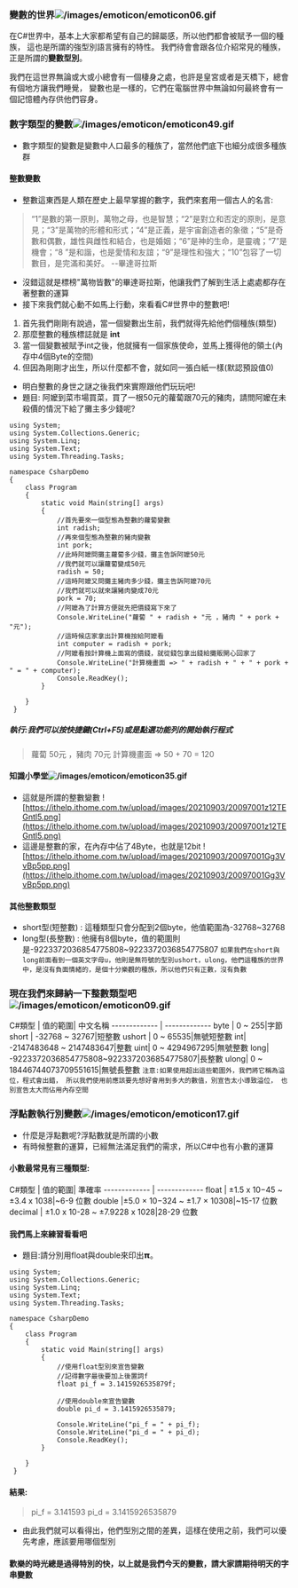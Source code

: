 ### 變數的世界![/images/emoticon/emoticon06.gif](/images/emoticon/emoticon06.gif)
在C#世界中，基本上大家都希望有自己的歸屬感，所以他們都會被賦予一個的種族，
這也是所謂的強型別語言擁有的特性。
我們待會會跟各位介紹常見的種族，正是所謂的**變數型別**。

我們在這世界無論或大或小總會有一個棲身之處，也許是皇宮或者是天橋下，總會有個地方讓我們睡覺，
變數也是一樣的，它們在電腦世界中無論如何最終會有一個記憶體內存供他們容身。

### 數字類型的變數![/images/emoticon/emoticon49.gif](/images/emoticon/emoticon49.gif)
* 數字類型的變數是變數中人口最多的種族了，當然他們底下也細分成很多種族群
#### 整數變數
* 整數這東西是人類在歷史上最早掌握的數字，我們來套用一個古人的名言:
>“1”是數的第一原則，萬物之母，也是智慧；“2”是對立和否定的原則，是意見；“3”是萬物的形體和形式；“4”是正義，是宇宙創造者的象徵；“5”是奇數和偶數，雄性與雌性和結合，也是婚姻；“6”是神的生命，是靈魂；“7”是機會；“8 ”是和諧，也是愛情和友誼；“9”是理性和強大；“10”包容了一切數目，是完滿和美好。
>--畢達哥拉斯
* 沒錯這就是標榜"萬物皆數"的畢達哥拉斯，他讓我們了解到生活上處處都存在著整數的運算
* 接下來我們就心動不如馬上行動，來看看C#世界中的整數吧!
1. 首先我們剛剛有說過，當一個變數出生前，我們就得先給他們個種族(類型)
2. 那麼整數的種族標誌就是 **int** 
3. 當一個變數被賦予int之後，他就擁有一個家族使命，並馬上獲得他的領土(內存中4個Byte的空間)
4. 但因為剛剛才出生，所以什麼都不會，就如同一張白紙一樣(默認預設值0)
* 明白整數的身世之謎之後我們來實際跟他們玩玩吧!
* 題目: 阿嬤到菜市場買菜，買了一根50元的蘿蔔跟70元的豬肉，請問阿嬤在未殺價的情況下給了攤主多少錢呢?
```
using System;
using System.Collections.Generic;
using System.Linq;
using System.Text;
using System.Threading.Tasks;

namespace CsharpDemo
{
    class Program
    {
        static void Main(string[] args)
        {
            //首先要來一個型態為整數的蘿蔔變數
            int radish;
            //再來個型態為整數的豬肉變數
            int pork;
            //此時阿嬤問攤主蘿蔔多少錢，攤主告訴阿嬤50元
            //我們就可以讓蘿蔔變成50元
            radish = 50;
            //這時阿嬤又問攤主豬肉多少錢，攤主告訴阿嬤70元
            //我們就可以就來讓豬肉變成70元
            pork = 70;
            //阿嬤為了計算方便就先把價錢寫下來了
            Console.WriteLine("蘿蔔 " + radish + "元 ，豬肉 " + pork + "元");
            //這時候店家拿出計算機按給阿嬤看
            int computer = radish + pork;
            //阿嬤看按計算機上面寫的價錢，就從錢包拿出錢給攤販開心回家了
            Console.WriteLine("計算機畫面 => " + radish + " + " + pork + " = " + computer);
            Console.ReadKey();
        }
       
    }
 }
 ```

##### 執行:我們可以按快捷鍵(Ctrl+F5)或是點選功能列的開始執行程式
>蘿蔔 50元 ，豬肉 70元
計算機畫面 => 50 + 70 = 120

#### 知識小學堂![/images/emoticon/emoticon35.gif](/images/emoticon/emoticon35.gif)
* 這就是所謂的整數變數
![https://ithelp.ithome.com.tw/upload/images/20210903/20097001z12TEGntl5.png](https://ithelp.ithome.com.tw/upload/images/20210903/20097001z12TEGntl5.png)
* 這邊是整數的家，在內存中佔了4Byte，也就是12bit
![https://ithelp.ithome.com.tw/upload/images/20210903/20097001Gg3VvBp5pp.png](https://ithelp.ithome.com.tw/upload/images/20210903/20097001Gg3VvBp5pp.png)

#### 其他整數類型
* short型(短整數) : 這種類型只會分配到2個byte，他值範圍為-32768~32768
* long型(長整數) : 他擁有8個byte，值的範圍則是-9223372036854775808~9223372036854775807
`
如果我們在short與long前面看到一個英文字母u，他則是無符號的型別ushort，ulong，他們這種族的世界中，是沒有負面情緒的，是個十分樂觀的種族，所以他們只有正數，沒有負數
`

### 現在我們來歸納一下整數類型吧![/images/emoticon/emoticon09.gif](/images/emoticon/emoticon09.gif)
C#類型 | 值的範圍| 中文名稱
------------- | -------------
byte | 0 ~ 255|字節
short | -32768 ~ 32767|短整數
ushort | 0 ~ 65535|無號短整數
int| -2147483648 ~ 2147483647|整數
uint| 0 ~ 4294967295|無號整數
long| -9223372036854775808~9223372036854775807|長整數
ulong| 0 ~ 18446744073709551615|無號長整數
`
注意:如果使用超出這些範圍外，我們將它稱為溢位，程式會出錯，
所以我們使用前應該要先想好會用到多大的數值，別宣告太小導致溢位，
也別宣告太大而佔用內存空間
`
### 浮點數執行別變數![/images/emoticon/emoticon17.gif](/images/emoticon/emoticon17.gif)
* 什麼是浮點數呢?浮點數就是所謂的小數
* 有時候整數的運算，已經無法滿足我們的需求，所以C#中也有小數的運算
#### 小數最常見有三種類型:
C#類型 | 值的範圍| 準確率
------------- | -------------
float | ±1.5 x 10−45 ~ ±3.4 x 1038|~6-9 位數
double |±5.0 × 10−324 ~ ±1.7 × 10308|~15-17 位數
decimal | ±1.0 x 10-28 ~ ±7.9228 x 1028|28-29 位數

#### 我們馬上來練習看看吧
* 題目:請分別用float與double來印出𝝿。
```
using System;
using System.Collections.Generic;
using System.Linq;
using System.Text;
using System.Threading.Tasks;

namespace CsharpDemo
{
    class Program
    {
        static void Main(string[] args)
        {
            //使用float型別來宣告變數
            //記得數字最後要加上後置詞f
            float pi_f = 3.1415926535879f;

            //使用double來宣告變數
            double pi_d = 3.1415926535879;

            Console.WriteLine("pi_f = " + pi_f);
            Console.WriteLine("pi_d = " + pi_d);
            Console.ReadKey();
        }
       
    }
 }
 ```
 #### 結果:
 >pi_f = 3.141593
pi_d = 3.1415926535879

* 由此我們就可以看得出，他們型別之間的差異，這樣在使用之前，我們可以優先考慮，應該要用哪個型別

#### 歡樂的時光總是過得特別的快，以上就是我們今天的變數，請大家請期待明天的字串變數